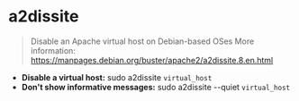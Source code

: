 # a2dissite
> Disable an Apache virtual host on Debian-based OSes
> More information: <https://manpages.debian.org/buster/apache2/a2dissite.8.en.html>
- **Disable a virtual host:**
sudo a2dissite `virtual_host`
- **Don't show informative messages:**
sudo a2dissite --quiet `virtual_host`
